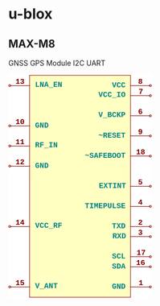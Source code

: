 # u-blox

## MAX-M8
GNSS GPS Module I2C UART

![MAX-M8__1__1](/images/u-blox__MAX-M8__1__1.png?raw=true) 

